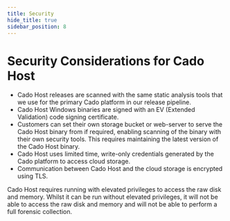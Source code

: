 ```yaml
---
title: Security
hide_title: true
sidebar_position: 8
---
```


# Security Considerations for Cado Host
- Cado Host releases are scanned with the same static analysis tools that we use for the primary Cado platform in our release pipeline.
- Cado Host Windows binaries are signed with an EV (Extended Validation) code signing certificate.
- Customers can set their own storage bucket or web-server to serve the Cado Host binary from if required, enabling scanning of the binary with their own security tools. This requires maintaining the latest version of the Cado Host binary.
- Cado Host uses limited time, write-only credentials generated by the Cado platform to access cloud storage.
- Communication between Cado Host and the cloud storage is encrypted using TLS.

Cado Host requires running with elevated privileges to access the raw disk and memory. Whilst it can be run without elevated privileges, it will not be able to access the raw disk and memory and will not be able to perform a full forensic collection.